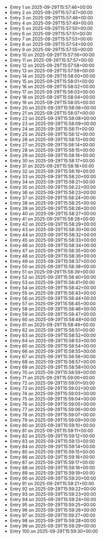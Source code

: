 - Entry 1 on 2025-09-29T15:57:46+00:00
- Entry 2 on 2025-09-29T15:57:47+00:00
- Entry 3 on 2025-09-29T15:57:48+00:00
- Entry 4 on 2025-09-29T15:57:49+00:00
- Entry 5 on 2025-09-29T15:57:50+00:00
- Entry 6 on 2025-09-29T15:57:51+00:00
- Entry 7 on 2025-09-29T15:57:53+00:00
- Entry 8 on 2025-09-29T15:57:54+00:00
- Entry 9 on 2025-09-29T15:57:55+00:00
- Entry 10 on 2025-09-29T15:57:56+00:00
- Entry 11 on 2025-09-29T15:57:57+00:00
- Entry 12 on 2025-09-29T15:57:58+00:00
- Entry 13 on 2025-09-29T15:57:59+00:00
- Entry 14 on 2025-09-29T15:58:00+00:00
- Entry 15 on 2025-09-29T15:58:01+00:00
- Entry 16 on 2025-09-29T15:58:02+00:00
- Entry 17 on 2025-09-29T15:58:03+00:00
- Entry 18 on 2025-09-29T15:58:04+00:00
- Entry 19 on 2025-09-29T15:58:05+00:00
- Entry 20 on 2025-09-29T15:58:06+00:00
- Entry 21 on 2025-09-29T15:58:07+00:00
- Entry 22 on 2025-09-29T15:58:08+00:00
- Entry 23 on 2025-09-29T15:58:09+00:00
- Entry 24 on 2025-09-29T15:58:11+00:00
- Entry 25 on 2025-09-29T15:58:12+00:00
- Entry 26 on 2025-09-29T15:58:13+00:00
- Entry 27 on 2025-09-29T15:58:14+00:00
- Entry 28 on 2025-09-29T15:58:15+00:00
- Entry 29 on 2025-09-29T15:58:16+00:00
- Entry 30 on 2025-09-29T15:58:17+00:00
- Entry 31 on 2025-09-29T15:58:18+00:00
- Entry 32 on 2025-09-29T15:58:19+00:00
- Entry 33 on 2025-09-29T15:58:20+00:00
- Entry 34 on 2025-09-29T15:58:21+00:00
- Entry 35 on 2025-09-29T15:58:22+00:00
- Entry 36 on 2025-09-29T15:58:23+00:00
- Entry 37 on 2025-09-29T15:58:24+00:00
- Entry 38 on 2025-09-29T15:58:25+00:00
- Entry 39 on 2025-09-29T15:58:26+00:00
- Entry 40 on 2025-09-29T15:58:27+00:00
- Entry 41 on 2025-09-29T15:58:28+00:00
- Entry 42 on 2025-09-29T15:58:29+00:00
- Entry 43 on 2025-09-29T15:58:30+00:00
- Entry 44 on 2025-09-29T15:58:32+00:00
- Entry 45 on 2025-09-29T15:58:33+00:00
- Entry 46 on 2025-09-29T15:58:34+00:00
- Entry 47 on 2025-09-29T15:58:35+00:00
- Entry 48 on 2025-09-29T15:58:36+00:00
- Entry 49 on 2025-09-29T15:58:37+00:00
- Entry 50 on 2025-09-29T15:58:38+00:00
- Entry 51 on 2025-09-29T15:58:39+00:00
- Entry 52 on 2025-09-29T15:58:40+00:00
- Entry 53 on 2025-09-29T15:58:41+00:00
- Entry 54 on 2025-09-29T15:58:42+00:00
- Entry 55 on 2025-09-29T15:58:43+00:00
- Entry 56 on 2025-09-29T15:58:44+00:00
- Entry 57 on 2025-09-29T15:58:45+00:00
- Entry 58 on 2025-09-29T15:58:46+00:00
- Entry 59 on 2025-09-29T15:58:47+00:00
- Entry 60 on 2025-09-29T15:58:48+00:00
- Entry 61 on 2025-09-29T15:58:49+00:00
- Entry 62 on 2025-09-29T15:58:51+00:00
- Entry 63 on 2025-09-29T15:58:52+00:00
- Entry 64 on 2025-09-29T15:58:53+00:00
- Entry 65 on 2025-09-29T15:58:54+00:00
- Entry 66 on 2025-09-29T15:58:55+00:00
- Entry 67 on 2025-09-29T15:58:56+00:00
- Entry 68 on 2025-09-29T15:58:57+00:00
- Entry 69 on 2025-09-29T15:58:58+00:00
- Entry 70 on 2025-09-29T15:58:59+00:00
- Entry 71 on 2025-09-29T15:59:00+00:00
- Entry 72 on 2025-09-29T15:59:01+00:00
- Entry 73 on 2025-09-29T15:59:02+00:00
- Entry 74 on 2025-09-29T15:59:03+00:00
- Entry 75 on 2025-09-29T15:59:04+00:00
- Entry 76 on 2025-09-29T15:59:05+00:00
- Entry 77 on 2025-09-29T15:59:06+00:00
- Entry 78 on 2025-09-29T15:59:07+00:00
- Entry 79 on 2025-09-29T15:59:09+00:00
- Entry 80 on 2025-09-29T15:59:10+00:00
- Entry 81 on 2025-09-29T15:59:11+00:00
- Entry 82 on 2025-09-29T15:59:12+00:00
- Entry 83 on 2025-09-29T15:59:13+00:00
- Entry 84 on 2025-09-29T15:59:14+00:00
- Entry 85 on 2025-09-29T15:59:15+00:00
- Entry 86 on 2025-09-29T15:59:16+00:00
- Entry 87 on 2025-09-29T15:59:17+00:00
- Entry 88 on 2025-09-29T15:59:18+00:00
- Entry 89 on 2025-09-29T15:59:19+00:00
- Entry 90 on 2025-09-29T15:59:20+00:00
- Entry 91 on 2025-09-29T15:59:21+00:00
- Entry 92 on 2025-09-29T15:59:22+00:00
- Entry 93 on 2025-09-29T15:59:23+00:00
- Entry 94 on 2025-09-29T15:59:24+00:00
- Entry 95 on 2025-09-29T15:59:25+00:00
- Entry 96 on 2025-09-29T15:59:26+00:00
- Entry 97 on 2025-09-29T15:59:27+00:00
- Entry 98 on 2025-09-29T15:59:28+00:00
- Entry 99 on 2025-09-29T15:59:29+00:00
- Entry 100 on 2025-09-29T15:59:30+00:00
